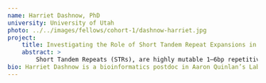 ```yaml
---
name: Harriet Dashnow, PhD
university: University of Utah
photo: ../../images/fellows/cohort-1/dashnow-harriet.jpg
project:
    title: Investigating the Role of Short Tandem Repeat Expansions in Congenital Heart Disease and Developing an Str Variation Resource for the Prioritization of Pathogenic Loci
    abstract: >
        Short Tandem Repeats (STRs), are highly mutable 1–6bp repetitive DNA sequences that comprise 3% of the human genome. There are >40 Mendelian STR disease loci, including “novel” STRs (absent from the reference). While several STRs impact atherosclerotic cardiovascular disease, little is known about STRs in Congenital Heart Disease (CHD). Since previous STR research has focused on known STR loci, I have developed STRling, a new method for unbiased detection of both novel and known STR expansions genome-wide. Using >3000 TOPMed genomes I will release a novel and reference STR variation resource, and use this to prioritize variants in CHD patients.
bio: Harriet Dashnow is a bioinformatics postdoc in Aaron Quinlan’s Lab at the University of Utah. She did her PhD research with Alicia Oshlack at the Murdoch Children’s Research Institute in Australia. She is best known for computational methods to detect short tandem repeat expansions. She has also published bioinformatic methods for clinical exome sequencing and microbial gene detection. Harriet has a BA (Psychology), a BSc (Genetics, Biochemistry and Molecular Biology), a MSc (Bioinformatics) and PhD from the University of Melbourne in Australia. She enjoys teaching computational skills workshops in such areas as genomics, data analysis, programming and version control. She co-authored the O’Reilly programming book Elegant SciPy.
---
```


